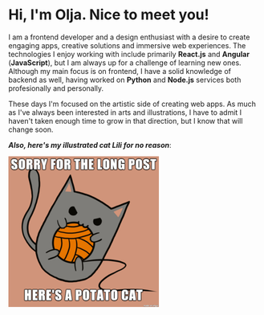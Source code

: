 # Hi, I'm Olja. Nice to meet you!

I am a frontend developer and a design enthusiast with a desire to create engaging apps, creative solutions and immersive web experiences. The technologies I enjoy working with include primarily **React.js** and **Angular** (**JavaScript**), but I am always up for a challenge of learning new ones. Although my main focus is on frontend, I have a solid knowledge of backend as well, having worked on **Python** and **Node.js** services both profesionally and personally.

These days I'm focused on the artistic side of creating web apps. As much as I've always been interested in arts and illustrations, I have to admit I haven't taken enough time to grow in that direction, but I know that will change soon.

_**Also, here's my illustrated cat Lili for no reason**_:

<img src="https://raw.githubusercontent.com/olja-milovic/olja-milovic/main/Lili.png" alt="Illustration of my cat Lili" width="300" height="300">
